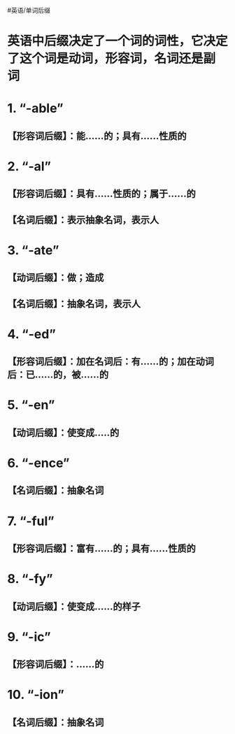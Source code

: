 #英语/单词后缀
 # 英语中后缀决定了一个词的词性，它决定了这个词是**动词**，**形容词**，**名词**还是**副词**


# 1. “-able” 
## 【形容词后缀】：能......的；具有......性质的

# 2. “-al” 
## 【形容词后缀】：具有......性质的；属于......的
## 【名词后缀】：表示抽象名词，表示人

# 3. “-ate” 
## 【动词后缀】：做；造成
## 【名词后缀】：抽象名词，表示人

# 4. “-ed” 
## 【形容词后缀】：加在名词后：有......的；加在动词后：已......的，被......的

# 5. “-en” 
## 【动词后缀】：使变成.....的

# 6. “-ence” 
## 【名词后缀】：抽象名词

# 7. “-ful” 
## 【形容词后缀】：富有......的；具有......性质的

# 8. “-fy” 
## 【动词后缀】：使变成......的样子

# 9. “-ic” 
## 【形容词后缀】：......的

# 10. “-ion” 
## 【名词后缀】：抽象名词

